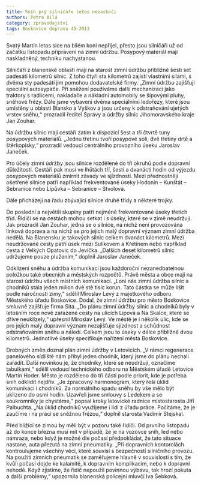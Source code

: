 ```yaml
---
title: Sníh prý silničáře letos nezaskočí
authors: Petra Bílá
category: zpravodajství
tags: Boskovice doprava 45-2013
---
```


Svatý Martin letos sice na bílém koni nepřijel, přesto jsou silničáři už od začátku listopadu připraveni na zimní údržbu. Posypový materiál mají naskladněný, techniku nachystanou.

Silničáři z blanenské oblasti mají na starost zimní údržbu přibližně šesti set padesáti kilometrů silnic. Z toho čtyři sta kilometrů zajistí vlastními silami, s dvěma sty padesáti jim pomohou dodavatelské firmy. „Zimní údržbu zajišťují speciální autosypače. Při sněžení používáme další mechanizaci jako traktory s radlicemi, nakladače a nákladní automobily se šípovými pluhy, sněhové frézy. Dále jsme vybaveni dvěma speciálními ledořezy, které jsou umístěny u oblasti Blansko a Vyškov a jsou určeny k odstraňování ujetých vrstev sněhu,“ prozradil ředitel Správy a údržby silnic Jihomoravského kraje Jan Zouhar.

Na údržbu silnic mají cestáři zatím k dispozici šest a tři čtvrtě tuny posypových materiálů. „Jednu třetinu tvoří posypové soli, dvě třetiny drtě a štěrkopísky,“ prozradil vedoucí centrálního provozního úseku Jaroslav Janeček.

Pro účely zimní údržby jsou silnice rozdělené do tří okruhů podle dopravní důležitosti. Cestáři pak musí ve lhůtách tří, šesti a dvanácti hodin od výjezdu posypových materiálů zmírnit závady ve sjízdnosti. Mezi přednostněji ošetřené silnice patří například frekventované úseky Hodonín – Kunštát – Sebranice nebo Lipůvka – Sebranice – Stvolová.

Dále přicházejí na řadu zbývající silnice druhé třídy a některé trojky.

Do poslední a největší skupiny patří nejméně frekventované úseky třetích tříd. Řidiči se na cestách mohou setkat i s úseky, které se v zimě neudržují. Jak prozradil Jan Zouhar, jedná se o silnice, na nichž není provozována linková doprava a na nichž se pro jejich malý dopravní význam zimní údržba nedělá. Na Blanensku je takových silnic celkem dvanáct kilometrů. Mezi neudržované cesty patří úsek mezi Sulíkovem a Křetínem nebo například cesta z Velkých Opatovic do Jevíčka. „Dalších deset kilometrů silnic udržujeme pouze plužením,“ doplnil Jaroslav Janeček.

Odklízení sněhu a údržba komunikací jsou každoroční nezanedbatelnou položkou také obecních a městských rozpočtů. Právě města a obce mají na starost údržbu všech místních komunikací. „Loni nás zimní údržba silnic a chodníků stála jeden milion dvě stě tisíc korun. Tato částka se může lišit podle náročnosti zimy,“ sdělil Miroslav Levý z majetkového odboru Městského úřadu Boskovice. Dodal, že zimní údržbu pro město Boskovice smluvně zajišťuje firma Sita. „Do plánu zimní údržby silnic a chodníků byly v letošním roce nově zařazené cesty na ulicích Lipová a Na Skalce, které se dříve neuklízely,“ upřesnil Miroslav Levý. Ve městě je i několik ulic, kde se pro jejich malý dopravní význam nezajišťuje sjízdnost a schůdnost odstraňováním sněhu a náledí. Celkem jsou to úseky v délce přibližně dvou kilometrů. Jednotlivé úseky specifikuje nařízení města Boskovice.

Drobných změn doznal plán zimní údržby v Letovicích. „V rámci regenerace panelového sídliště nám přibyl jeden chodník, který jsme do plánu nechali zařadit. Další novinkou je, že chodníky, které se neudržují, označíme tabulkami,“ sdělil vedoucí technického odboru na Městském úřadě Letovice Martin Hoder. Město je rozděleno do tří částí podle priorit, kde je potřeba sníh odklidit nejdřív. „Je zpracovný harmonogram, který řeší úklid komunikací i chodníků. Za normálního spadu sněhu by vše mělo být uklizeno do osmi hodin. Uzavřeli jsme smlouvy s Ledekem a se soukromníky je chystáme,“ popsal kroky letovické radnice místostarosta Jiří Palbuchta. „Na úklid chodníků využijeme i lidi z úřadu práce. Počítáme, že je zaučíme i na práci se sněžnou frézou,“ doplnil starosta Vadimír Stejskal.

Před blížící se zimou by měli být v pozoru také řidiči. Od prvního listopadu až do konce března musí mít v případě, že je na vozovce sníh, led nebo námraza, nebo když je možné dle počasí předpokládat, že tato situace nastane, auta přezutá na zimní pneumatiky. „Při dopravních kontorolách kontroulujeme všechny věci, které souvisí s bezpečností silničního provozu. Na použití zimních pneumatik se zaměřujeme hlavně v souvislosti s tím, že kvůli počasí dojde ke kalamitě, k dopravním komplikacím, nebo k dopravní nehodě. Když zjistíme, že řidič nepoužil povinnou výbavu, tak hrozí pokuta a další problémy,“ upozornila blanenská policejní mluvčí Iva Šebková.
